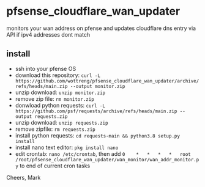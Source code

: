 # pfsense_cloudflare_wan_updater
monitors your wan address on pfense and updates cloudflare dns entry via API if ipv4 addresses dont match

## install
* ssh into your pfense OS
* download this repository: `curl -L https://github.com/wottreng/pfsense_cloudflare_wan_updater/archive/refs/heads/main.zip --output monitor.zip`
* unzip download: `unzip monitor.zip`
* remove zip file: `rm monitor.zip`
* donwload python requests: `curl -L https://github.com/psf/requests/archive/refs/heads/main.zip --output requests.zip`
* unzip download: `unzip requests.zip`
* remove zipfile: `rm requests.zip`
* install python requests: `cd requests-main && python3.8 setup.py install`
* install nano text editor: `pkg install nano`
* edit crontab: `nano /etc/crontab`, then add `0	*	*	*	*	root	/root/pfsense_cloudflare_wan_updater/wan_monitor/wan_addr_monitor.py` to end of current cron tasks

Cheers,
Mark
